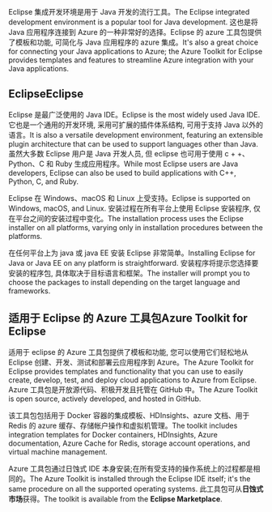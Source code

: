 <span data-ttu-id="328ad-101">Eclipse 集成开发环境是用于 Java 开发的流行工具。</span><span class="sxs-lookup"><span data-stu-id="328ad-101">The Eclipse integrated development environment is a popular tool for Java development.</span></span> <span data-ttu-id="328ad-102">这也是将 Java 应用程序连接到 Azure 的一种非常好的选择。Eclipse 的 azure 工具包提供了模板和功能, 可简化与 Java 应用程序的 azure 集成。</span><span class="sxs-lookup"><span data-stu-id="328ad-102">It's also a great choice for connecting your Java applications to Azure; the Azure Toolkit for Eclipse provides templates and features to streamline Azure integration with your Java applications.</span></span>

## <a name="eclipse"></a><span data-ttu-id="328ad-103">Eclipse</span><span class="sxs-lookup"><span data-stu-id="328ad-103">Eclipse</span></span>

<span data-ttu-id="328ad-104">Eclipse 是最广泛使用的 Java IDE。</span><span class="sxs-lookup"><span data-stu-id="328ad-104">Eclipse is the most widely used Java IDE.</span></span> <span data-ttu-id="328ad-105">它也是一个通用的开发环境, 采用可扩展的插件体系结构, 可用于支持 Java 以外的语言。</span><span class="sxs-lookup"><span data-stu-id="328ad-105">It is also a versatile development environment, featuring an extensible plugin architecture that can be used to support languages other than Java.</span></span> <span data-ttu-id="328ad-106">虽然大多数 Eclipse 用户是 Java 开发人员, 但 eclipse 也可用于使用 c + +、Python、C 和 Ruby 生成应用程序。</span><span class="sxs-lookup"><span data-stu-id="328ad-106">While most Eclipse users are Java developers, Eclipse can also be used to build applications with C++, Python, C, and Ruby.</span></span> 

<span data-ttu-id="328ad-107">Eclipse 在 Windows、macOS 和 Linux 上受支持。</span><span class="sxs-lookup"><span data-stu-id="328ad-107">Eclipse is supported on Windows, macOS, and Linux.</span></span> <span data-ttu-id="328ad-108">安装过程在所有平台上使用 Eclipse 安装程序, 仅在平台之间的安装过程中变化。</span><span class="sxs-lookup"><span data-stu-id="328ad-108">The installation process uses the Eclipse installer on all platforms, varying only in installation procedures between the platforms.</span></span>

<span data-ttu-id="328ad-109">在任何平台上为 java 或 java EE 安装 Eclipse 非常简单。</span><span class="sxs-lookup"><span data-stu-id="328ad-109">Installing Eclipse for Java or Java EE on any platform is straightforward.</span></span> <span data-ttu-id="328ad-110">安装程序将提示您选择要安装的程序包, 具体取决于目标语言和框架。</span><span class="sxs-lookup"><span data-stu-id="328ad-110">The installer will prompt you to choose the packages to install depending on the target language and frameworks.</span></span>

## <a name="azure-toolkit-for-eclipse"></a><span data-ttu-id="328ad-111">适用于 Eclipse 的 Azure 工具包</span><span class="sxs-lookup"><span data-stu-id="328ad-111">Azure Toolkit for Eclipse</span></span>

<span data-ttu-id="328ad-112">适用于 eclipse 的 Azure 工具包提供了模板和功能, 您可以使用它们轻松地从 Eclipse 创建、开发、测试和部署云应用程序到 Azure。</span><span class="sxs-lookup"><span data-stu-id="328ad-112">The Azure Toolkit for Eclipse provides templates and functionality that you can use to easily create, develop, test, and deploy cloud applications to Azure from Eclipse.</span></span> <span data-ttu-id="328ad-113">Azure 工具包是开放源代码、积极开发且托管在 GitHub 中。</span><span class="sxs-lookup"><span data-stu-id="328ad-113">The Azure Toolkit is open source, actively developed, and hosted in GitHub.</span></span> 

<span data-ttu-id="328ad-114">该工具包包括用于 Docker 容器的集成模板、HDInsights、azure 文档、用于 Redis 的 azure 缓存、存储帐户操作和虚拟机管理。</span><span class="sxs-lookup"><span data-stu-id="328ad-114">The toolkit includes integration templates for Docker containers, HDInsights, Azure documentation, Azure Cache for Redis, storage account operations, and virtual machine management.</span></span>

<span data-ttu-id="328ad-115">Azure 工具包通过日蚀式 IDE 本身安装;在所有受支持的操作系统上的过程都是相同的。</span><span class="sxs-lookup"><span data-stu-id="328ad-115">The Azure Toolkit is installed through the Eclipse IDE itself; it's the same procedure on all the supported operating systems.</span></span> <span data-ttu-id="328ad-116">此工具包可从**日蚀式市场**获得。</span><span class="sxs-lookup"><span data-stu-id="328ad-116">The toolkit is available from the **Eclipse Marketplace**.</span></span>
